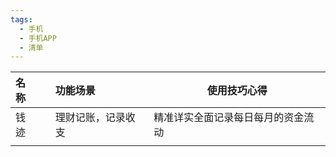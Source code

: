 ```yaml
---
tags:
  - 手机
  - 手机APP
  - 清单
---
```

| 名称  |     | 功能场景      | 使用技巧心得            |
| :-- | :-- | :-------- | ----------------- |
| 钱迹  |     | 理财记账，记录收支 | 精准详实全面记录每日每月的资金流动 |
|     |     |           |                   |
